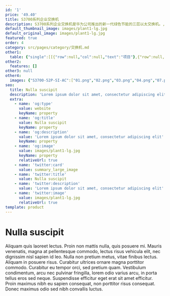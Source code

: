```yaml
---
id: '1'
price: '49.40'
title: S3700系列企业交换机
description: S3700系列企业交换机是华为公司推出的新一代绿色节能的三层以太交换机。,基于新一代高性能硬件和华为 VRP（Versatile Routing Platform）软件平台，针对企业用户园区汇聚、接入等多种应用场景，提供简单便利的安装维护手段、灵活的VLAN部署和PoE供电能力、丰富的路由功能和IPv6平滑升级能力，并通过融合堆叠、虚拟路由器冗余、快速环网保护等先进技术有效增强网络健壮性，助力企业搭建面向未来的IT网络。
default_thumbnail_image: images/plant1-lg.jpg
default_original_image: images/plant1-lg.jpg
featured: true
order: 4
category: src/pages/category/交换机.md
other1: 
  table: {"single":[[{"row":null,"col":null,"text":"项目"},{"row":null,"col":null,"text":"S3700-SI"},{"row":null,"col":null,"text":"S3700-EI"}],[{"row":null,"col":null,"text":"交换容量\n"},{"row":null,"col":null,"text":"64Gbps\n"},{"row":null,"col":null,"text":"64Gbps\n"}],[{"row":null,"col":null,"text":"包转发率\n"},{"row":null,"col":null,"text":"S3700-28TP-SI-AC：14.1Mpps\nS3700-52P-SI-AC：17.7Mpps"},{"row":null,"col":null,"text":"S3700-28TP-EI-AC：14.1Mpps\nS3700-28TP-PWR-EI：14.1Mpps\nS3700-28TP-EI-24S-AC：14.1Mpps\nS3700-52P-EI-AC：17.7Mpps\nS3700-52P-PWR-EI：17.7Mpps"}],[{"row":null,"col":null,"text":"端口描述"},{"row":null,"col":null,"text":"下行24个或者48个百兆端口\n上行4个千兆端口"},{"row":null,"col":null,"text":"下行24个或者48个百兆端口\n上行4个千兆端口"}],[{"row":null,"col":null,"text":"可靠性"},{"row":null,"col":null,"text":"支持RRPP/Smart-Link/智能以太保护SEP(Smart Ethernet Protection)\n支持STP/RSTP/MSTP"},{"row":null,"col":null,"text":"支持RRPP/Smart-Link/智能以太保护SEP(Smart Ethernet Protection)\n支持STP/RSTP/MSTP\n支持BFD"}],[{"row":null,"col":null,"text":"IP路由"},{"row":null,"col":null,"text":"静态路由、RIP v1/v2、ECMP"},{"row":null,"col":null,"text":"静态路由、RIP v1/v2、ECMP、OSPF、IS-IS、BGP"}],[{"row":null,"col":null,"text":"IPv6特性"},{"row":null,"col":null,"text":"支持ND（Neighbor Discovery）\n支持PMTU\n支持IPv6 Ping、IPv6 Tracert、IPv6 Telnet\n支持手动配置Tunnel\n支持6to4 tunnel\n支持ISATAP tunnel\n支持基于源IPv6 地址、目的IPv6 地址、TCP/UDP协议端口号、协议类型等ACL\n支持MLD v1/v2 Snooping（Multicast Listener Discovery snooping）"},{"row":null,"col":null,"text":"支持ND（Neighbor Discovery）\n支持PMTU\n支持IPv6 Ping、IPv6 Tracert、IPv6 Telnet\n支持手动配置Tunnel\n支持6to4 tunnel\n支持ISATAP tunnel\n支持基于源IPv6 地址、目的IPv6 地址、TCP/UDP协议端口号、协议类型等ACL\n支持MLD v1/v2 Snooping（Multicast Listener Discovery snooping）"}],[{"row":null,"col":null,"text":"组播"},{"row":null,"col":null,"text":"支持1K的组播组\n支持IGMP v1/v2/v3 Snooping和快速离开机制\n支持组播VLAN和跨VLAN组播复制\n支持捆绑端口的组播负载分担\n基于可控组播\n基于端口的组播流量统计"},{"row":null,"col":null,"text":"支持1K的组播组\n支持IGMP v1/v2/v3 Snooping和快速离开机制\n支持组播VLAN和跨VLAN组播复制\n支持捆绑端口的组播负载分担\n基于可控组播\n基于端口的组播流量统计"}],[{"row":null,"col":null,"text":"QoS/ACL"},{"row":null,"col":null,"text":"支持端口入方向、出方向的速率限制\n支持报文重定向\n支持基于端口的流量监管，支持双速三色CAR功能\n每端口支持8个优先级队列\n支持WRR、DRR、SP、WRR＋SP、DRR+SP等队列调度算法\n支持报文的802.1p和DSCP优先级重新标记\n支持L2（Layer 2）~L4（Layer 4）包过滤功能，提供基于源MAC地址、目的MAC地址、源IP地址、目的IP地址、TCP/UDP协议端口号、协议、VLAN的非法帧过滤功能\n支持基于队列限速和流量整形功能"},{"row":null,"col":null,"text":"支持端口入方向、出方向的速率限制\n支持报文重定向\n支持基于端口的流量监管，支持双速三色CAR功能\n每端口支持8个优先级队列\n支持WRR、DRR、SP、WRR＋SP、DRR+SP等队列调度算法\n支持报文的802.1p和DSCP优先级重新标记\n支持L2（Layer 2）~L4（Layer 4）包过滤功能，提供基于源MAC地址、目的MAC地址、源IP地址、目的IP地址、TCP/UDP协议端口号、协议、VLAN的非法帧过滤功能\n支持基于队列限速和流量整形功能"}],[{"row":null,"col":null,"text":"接入和安全特性"},{"row":null,"col":null,"text":"用户分级管理和口令保护\n支持防止DOS、ARP防攻击、ICMP防攻击功能\n支持IP、MAC、端口、VLAN的组合绑定\n支持端口隔离、端口安全、Sticky MAC\n支持黑洞MAC地址\n支持MAC地址学习数目限制\n支持IEEE 802.1x认证，支持单端口最大用户数限制\n支持AAA认证，支持Radius、HWTACACS等多种方式\n支持SSH V2.0\n支持CPU保护功能 支持黑名单和白名单\n支持DHCP Server,DHCP Relay, DHCP Snooping, DHCP Security"},{"row":null,"col":null,"text":"用户分级管理和口令保护\n支持防止DOS、ARP防攻击、ICMP防攻击功能\n支持IP、MAC、端口、VLAN的组合绑定\n支持端口隔离、端口安全、Sticky MAC\n支持黑洞MAC地址\n支持MAC地址学习数目限制\n支持IEEE 802.1x认证，支持单端口最大用户数限制\n支持AAA认证，支持Radius、HWTACACS等多种方式\n支持SSH V2.0\n支持CPU保护功能 支持黑名单和白名单\n支持DHCP Server,DHCP Relay, DHCP Snooping, DHCP Security"}],[{"row":null,"col":null,"text":"防雷能力"},{"row":null,"col":null,"text":"业务端口防雷能力：7KV"},{"row":null,"col":null,"text":"业务端口防雷能力：7KV"}],[{"row":null,"col":null,"text":"管理和维护"},{"row":null,"col":null,"text":"支持智能堆叠\n支持MFF\n支持Telnet远程配置、维护\n支持自动配置功能\n支持VCT虚拟电缆检测(Virtual Cable Test)\n支持以太OAM（802.3ah 和 802.1ag）\n支持SNMPv1/v2c/v3；支持RMON\n支持MUX VLAN特性；支持GVRP协议\n支持eSight网管系统、支持WEB管理特性\n支持SSH V2"},{"row":null,"col":null,"text":"支持智能堆叠\n支持MFF\n支持Telnet远程配置、维护\n支持自动配置功能\n支持VCT虚拟电缆检测(Virtual Cable Test)\n支持以太OAM（802.3ah 和 802.1ag）\n支持SNMPv1/v2c/v3；支持RMON\n支持MUX VLAN特性；支持GVRP协议\n支持eSight网管系统、支持WEB管理特性\n支持SSH V2"}],[{"row":null,"col":null,"text":"互通性"},{"row":null,"col":"2","text":"LNP链路类型协商协议（和DTP相似功能）\nVCMP VLAN集中管理协议（和VTP相似功能）\n\n详细的互联互通认证与报告，请访问这里 。"}]]}
other2:
  features: []
other3: null
other4:
  images: {"S3700-52P-SI-AC":["01.png","02.png","03.png","04.png","07.png","08.png"]}
seo:
  title: Nulla suscipit
  description: 'Lorem ipsum dolor sit amet, consectetur adipiscing elit'
  extra:
    - name: 'og:type'
      value: website
      keyName: property
    - name: 'og:title'
      value: Nulla suscipit
      keyName: property
    - name: 'og:description'
      value: 'Lorem ipsum dolor sit amet, consectetur adipiscing elit'
      keyName: property
    - name: 'og:image'
      value: images/plant1-lg.jpg
      keyName: property
      relativeUrl: true
    - name: 'twitter:card'
      value: summary_large_image
    - name: 'twitter:title'
      value: Nulla suscipit
    - name: 'twitter:description'
      value: 'Lorem ipsum dolor sit amet, consectetur adipiscing elit'
    - name: 'twitter:image'
      value: images/plant1-lg.jpg
      relativeUrl: true
template: product
---
```


# Nulla suscipit

Aliquam quis laoreet lectus. Proin non mattis nulla, quis posuere mi. Mauris venenatis, magna at pellentesque commodo, lectus risus vehicula elit, nec dignissim nisl sapien id leo. Nulla non pretium metus, vitae finibus lectus. Aliquam in posuere risus. Curabitur ultrices ornare magna porttitor commodo. Curabitur eu tempor orci, sed pretium quam. Vestibulum condimentum, arcu nec pulvinar fringilla, lorem odio varius arcu, in porta tellus eros sed neque. Suspendisse efficitur eget erat sit amet efficitur. Proin maximus nibh eu sapien consequat, non porttitor risus consequat. Donec maximus odio sed nibh convallis luctus.